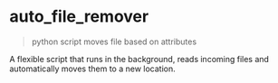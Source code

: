 # auto_file_remover

> python script moves file based on attributes

A flexible script that runs in the background, reads incoming files and automatically moves them to a new location.
